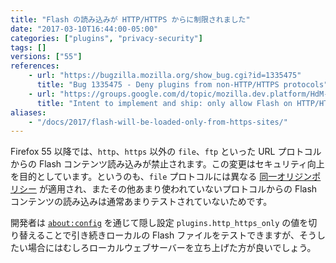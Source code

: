 ```yaml
---
title: "Flash の読み込みが HTTP/HTTPS からに制限されました"
date: "2017-03-10T16:44:00-05:00"
categories: ["plugins", "privacy-security"]
tags: []
versions: ["55"]
references:
    - url: "https://bugzilla.mozilla.org/show_bug.cgi?id=1335475"
      title: "Bug 1335475 - Deny plugins from non-HTTP/HTTPS protocols"
    - url: "https://groups.google.com/d/topic/mozilla.dev.platform/HdM-yCnhTYo/discussion"
      title: "Intent to implement and ship: only allow Flash on HTTP/HTTPS sites"
aliases:
    - "/docs/2017/flash-will-be-loaded-only-from-https-sites/"
---
```

Firefox 55 以降では、`http`、`https` 以外の `file`、`ftp` といった URL プロトコルからの Flash コンテンツ読み込みが禁止されます。この変更はセキュリティ向上を目的としています。というのも、`file` プロトコルには異なる [同一オリジンポリシー](https://developer.mozilla.org/ja/docs/Web/Security/Same-origin_policy) が適用され、またその他あまり使われていないプロトコルからの Flash コンテンツの読み込みは通常あまりテストされていないためです。

開発者は [`about:config`](https://support.mozilla.org/kb/about-config-editor-firefox) を通じて隠し設定 `plugins.http_https_only` の値を切り替えることで引き続きローカルの Flash ファイルをテストできますが、そうしたい場合にはむしろローカルウェブサーバーを立ち上げた方が良いでしょう。
